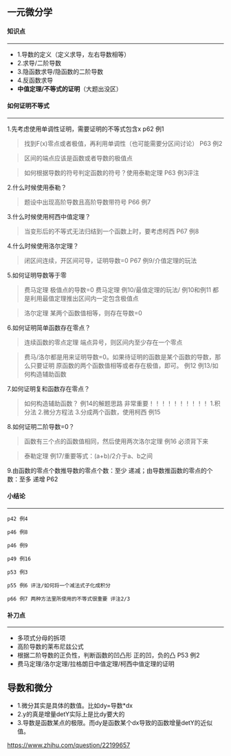 ## 一元微分学

#### 知识点
-------
* 1.导数的定义（定义求导，左右导数相等）
* 2.求导/二阶导数
* 3.隐函数求导/隐函数的二阶导数
* 4.反函数求导
* **中值定理/不等式的证明**（大题出没区）

#### 如何证明不等式
-------
1.先考虑使用单调性证明，需要证明的不等式包含x p62 例1
  >找到F(x)零点或者极值，再利用单调性（也可能需要分区间讨论） P63 例2
  
  >区间的端点应该是函数或者导数的极值点
  
  >如何根据导数的符号判定函数的符号？使用泰勒定理 P63 例3评注
  
2.什么时候使用泰勒？
  >题设中出现高阶导数且高阶导数带符号 P66 例7
  
3.什么时候使用柯西中值定理？
  >当变形后的不等式无法归结到一个函数上时，要考虑柯西 P67 例8

4.什么时候使用洛尔定理？
  >闭区间连续，开区间可导，证明导数=0 P67 例9/介值定理的玩法
  
5.如何证明导数等于零
  >费马定理 极值点的导数=0 费马定理 例10/最值定理的玩法/
  例10和例11 都是利用最值定理推出区间内一定包含极值点
  
  >洛尔定理 某两个函数值相等，则存在导数=0
  
6.如何证明简单函数存在零点？
  >连续函数的零点定理 端点异号，则区间内至少存在一个零点
  
  >费马/洛尔都是用来证明导数=0。如果待证明的函数是某个函数的导数，那么只要证明
  原函数的两个函数值相等或者存在极值，即可。 例12 例13/如何构造辅助函数

7.如何证明复和函数存在零点？
  >如何构造辅助函数？ 例14的解题思路 非常重要！！！！！！！！！！
  1.积分法 2.微分方程法 3.分成两个函数，使用柯西 例15
  
8.如何证明二阶导数=0？
  >函数有三个点的函数值相同，然后使用两次洛尔定理 例16 必须背下来
  
  >泰勒定理 例17/重要等式：(a+b)/2介于a、b之间
  
9.由函数的零点个数推导数的零点个数：至少 递减；由导数推函数的零点的个数：至多 递增 P62

  
#### 小结论
------
```
p42 例4

p46 例8

p46 例9

p49 例16

p53 例3

p55 例6 评注/如何将一个减法式子化成积分  

p66 例7 两种方法里所使用的不等式很重要 评注2/3
```

#### 补刀点
------
* 多项式分母的拆项
* 高阶导数的莱布尼兹公式
* 根据二阶导数的正负性，判断函数的凹凸形 正的凹，负的凸 P53 例2
* 费马定理/洛尔定理/拉格朗日中值定理/柯西中值定理的证明


## 导数和微分

* 1.微分其实是具体的数值。比如dy=导数*dx
* 2.y的真是增量detY实际上是比dy要大的
* 3.导数是函数某点的极限。而dy是函数某个dx导致的函数增量detY的近似值。

<https://www.zhihu.com/question/22199657>

